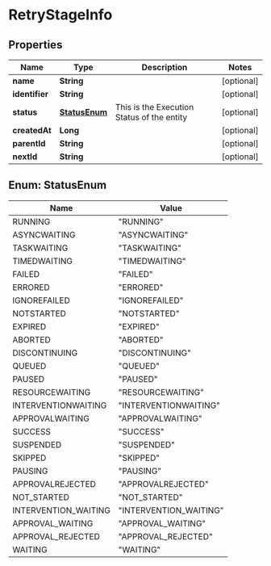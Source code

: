 # RetryStageInfo

## Properties
Name | Type | Description | Notes
------------ | ------------- | ------------- | -------------
**name** | **String** |  |  [optional]
**identifier** | **String** |  |  [optional]
**status** | [**StatusEnum**](#StatusEnum) | This is the Execution Status of the entity |  [optional]
**createdAt** | **Long** |  |  [optional]
**parentId** | **String** |  |  [optional]
**nextId** | **String** |  |  [optional]

<a name="StatusEnum"></a>
## Enum: StatusEnum
Name | Value
---- | -----
RUNNING | &quot;RUNNING&quot;
ASYNCWAITING | &quot;ASYNCWAITING&quot;
TASKWAITING | &quot;TASKWAITING&quot;
TIMEDWAITING | &quot;TIMEDWAITING&quot;
FAILED | &quot;FAILED&quot;
ERRORED | &quot;ERRORED&quot;
IGNOREFAILED | &quot;IGNOREFAILED&quot;
NOTSTARTED | &quot;NOTSTARTED&quot;
EXPIRED | &quot;EXPIRED&quot;
ABORTED | &quot;ABORTED&quot;
DISCONTINUING | &quot;DISCONTINUING&quot;
QUEUED | &quot;QUEUED&quot;
PAUSED | &quot;PAUSED&quot;
RESOURCEWAITING | &quot;RESOURCEWAITING&quot;
INTERVENTIONWAITING | &quot;INTERVENTIONWAITING&quot;
APPROVALWAITING | &quot;APPROVALWAITING&quot;
SUCCESS | &quot;SUCCESS&quot;
SUSPENDED | &quot;SUSPENDED&quot;
SKIPPED | &quot;SKIPPED&quot;
PAUSING | &quot;PAUSING&quot;
APPROVALREJECTED | &quot;APPROVALREJECTED&quot;
NOT_STARTED | &quot;NOT_STARTED&quot;
INTERVENTION_WAITING | &quot;INTERVENTION_WAITING&quot;
APPROVAL_WAITING | &quot;APPROVAL_WAITING&quot;
APPROVAL_REJECTED | &quot;APPROVAL_REJECTED&quot;
WAITING | &quot;WAITING&quot;
